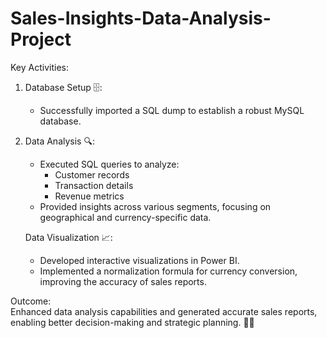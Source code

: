 # Sales-Insights-Data-Analysis-Project

Key Activities:
1. Database Setup 🗄️: 
   - Successfully imported a SQL dump to establish a robust MySQL database.
  
2. Data Analysis 🔍: 
   - Executed SQL queries to analyze:
     - Customer records
     - Transaction details
     - Revenue metrics
   - Provided insights across various segments, focusing on geographical and currency-specific data.

   Data Visualization 📈: 
   - Developed interactive visualizations in Power BI.
   - Implemented a normalization formula for currency conversion, improving the accuracy of sales reports.

Outcome:  
Enhanced data analysis capabilities and generated accurate sales reports, enabling better decision-making and strategic planning. 🚀✨

